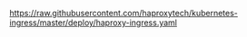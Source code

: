 https://raw.githubusercontent.com/haproxytech/kubernetes-ingress/master/deploy/haproxy-ingress.yaml
